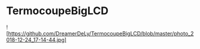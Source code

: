 # TermocoupeBigLCD
![https://github.com/DreamerDeLy/TermocoupeBigLCD/blob/master/photo_2018-12-24_17-14-44.jpg]
